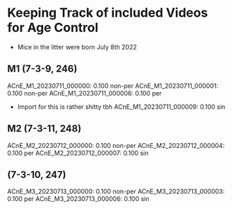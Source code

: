 # Keeping Track of included Videos for Age Control

- Mice in the litter were born July 8th 2022

## M1 (7-3-9, 246)

ACnE_M1_20230711_000000: 0.100 non-per
ACnE_M1_20230711_000001: 0.100 non-per
ACnE_M1_20230711_000006: 0.100 per
- Import for this is rather shitty tbh
ACnE_M1_20230711_000009: 0.100 sin

## M2 (7-3-11, 248)

ACnE_M2_20230712_000000: 0.100 non-per
ACnE_M2_20230712_000004: 0.100 per
ACnE_M2_20230712_000007: 0.100 sin

## (7-3-10, 247)

ACnE_M3_20230713_000000: 0.100 non-per
ACnE_M3_20230713_000003: 0.100 per
ACnE_M3_20230713_000006: 0.100 sin


